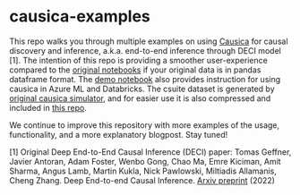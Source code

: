 # causica-examples
This repo walks you through multiple examples on using [Causica](https://github.com/microsoft/causica) for causal discovery and inference, a.k.a. end-to-end inference through DECI model [1]. The intention of this repo is providing a smoother user-experience compared to the [original notebooks](https://github.com/microsoft/causica/tree/main/examples/DECI) if your original data is in pandas dataframe format. The [demo notebook](https://github.com/mry-tvk/causica-examples/blob/main/DECI%20demo%20-%20from_pandas%20.ipynb) also provides instruction for using causica in Azure ML and Databricks. The csuite dataset is generated by [original causica simulator](https://github.com/microsoft/causica/blob/main/causica/data_generation/csuite/simulate.py), and for easier use it is also compressed and included in [this repo](https://github.com/mry-tvk/causica-examples/blob/main/demo-data.zip).

We continue to improve this repository with more examples of the usage, functionality, and a more explanatory blogpost. Stay tuned!

[1] Original Deep End-to-End Causal Inference (DECI) paper: Tomas Geffner, Javier Antoran, Adam Foster, Wenbo Gong, Chao Ma, Emre Kiciman, Amit Sharma, Angus Lamb, Martin Kukla, Nick Pawlowski, Miltiadis Allamanis, Cheng Zhang. Deep End-to-end Causal Inference. [Arxiv preprint](https://arxiv.org/abs/2202.02195) (2022)
